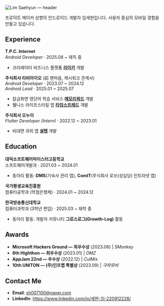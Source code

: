 ![Lim Saehyun — header](https://capsule-render.vercel.app/api?type=waving&color=timeGradient&height=220&section=header&text=Lim%20SaeHyun&fontSize=48&fontAlignY=38&animation=fadeIn)

프로덕트 메이커 성향의 안드로이드 개발자 임세현입니다.  사용자 중심의 모바일 경험을 만들고 있습니다.

## Experience

**T.P.C. Internet**  
*Android Developer* · 2025.08 ~ 재직 중
- 크리에이터 비즈니스 플랫폼 [**라이키**](https://play.google.com/store/apps/details?id=to.likey.android&hl=ko) 개발

**주식회사 리비아이오** (前 팬마음, 캐시워크 관계사)  
*Android Developer* · 2023.07 ~ 2024.12  
*Android Lead* · 2025.01 ~ 2025.07  
- 잠금화면 영단어 학습 서비스 [**메모리워드**](https://play.google.com/store/apps/details?id=com.specupad.memoryword&hl=ko) 개발
- 웰니스 라이프스타일 앱 [**타임스프레드**](https://play.google.com/store/apps/details?id=com.timespread.Timetable2&hl=ko) 개발

**주식회사 오누이**  
*Flutter Developer (Intern)* · 2022.12 ~ 2023.01  
- 비대면 과외 앱 [**설탭**](https://play.google.com/store/apps/details?id=com.seoltab.seoltab&hl=ko) 개발

## Education

**대덕소프트웨어마이스터고등학교**  
소프트웨어개발과 · 2021.03 ~ 2024.01  
- 동아리 활동: **DMS**(기숙사 관리 앱), **ComIT**(주식회사 로쏘(성심당) 인트라넷 앱)  

**국가평생교육진흥원**  
컴퓨터공학과 (학점은행제) · 2024.01 ~ 2024.12  

**한국방송통신대학교**  
컴퓨터과학과 (3학년 편입) · 2025.03 ~ 재학 중  
- 동아리 활동: 개발자 커뮤니티 **그로스로그(Growth-Log)** 활동  

## Awards

- **Microsoft Hackers Ground — 최우수상** (2023.06) | *SMonkey*  
- **8th Highthon — 최우수상** (2023.01) | *OMZ*  
- **AppJam 22nd — 우수상** (2022.12) | *CulMix*  
- **10th UNITON — (주)인프랩 특별상** (2023.09) | *극락뮤비*

## Contact Me
- **Email**: sh007100@naver.com
- **LinkedIn**: https://www.linkedin.com/in/세현-임-220912228/
